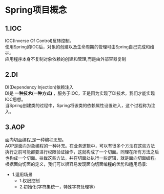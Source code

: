 # Spring项目概念

## 1.IOC
IOC(Inverse Of Control)反转控制。<br>
使用Spring的IOC后，对象的创建以及生命周期的管理可由Spring自己完成和维护。<br>
应用程序本身不复制对象依赖的创建和管理,而是由外部容器复制<br>

## 2.DI
DI(Dependency Injection)依赖注入<br>
DI是 **一种技术(一种方式)** ，服务于IOC，正是因为实现了DI技术，我们才能实现IOC思想。<br>
当Spring创建类的过程中，Spring将该类的依赖属性设置进入，这个过程称为注入。<br>

## 3.AOP
面向切面编程,是一种编程思想。<br>
AOP是面向对象编程的一种补充。在业务逻辑中，可以有很多个方法在这些方法执行之前可能都要进行权限验证操作，这就构成了一个切面。同理在所有方法之后也构成一个切面。拦截这些方法，并在切面处执行一些逻辑，就是面向切面编程。<br>
根据面向切面的定义，我们可以很容易发现面向切面编程的优势和适用场景:<br>
- 1.适用场景
  - 1.权限控制
  - 2.初始化(字符集统一，特殊字符处理等)